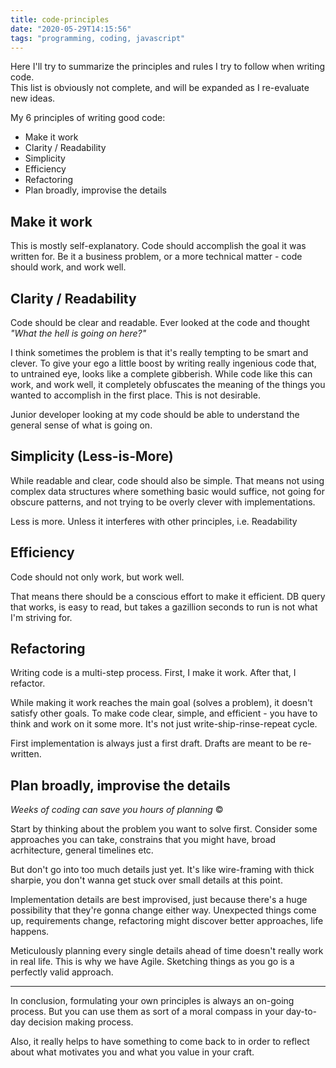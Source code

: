 ```yaml
---
title: code-principles
date: "2020-05-29T14:15:56"
tags: "programming, coding, javascript"
---
```


Here I'll try to summarize the principles and rules I try to follow when writing code.  
This list is obviously not complete, and will be expanded as I re-evaluate new ideas.  

My 6 principles of writing good code:
* Make it work
* Clarity / Readability
* Simplicity
* Efficiency
* Refactoring
* Plan broadly, improvise the details


## Make it work
This is mostly self-explanatory. Code should accomplish the goal it was written for.
Be it a business problem, or a more technical matter - code should work, and work well.

## Clarity / Readability
Code should be clear and readable. Ever looked at the code and thought _"What the hell is going on here?"_  

I think sometimes the problem is that it's really tempting to be smart and clever. To give your ego a little boost by writing really ingenious code that, to untrained eye, looks like a complete gibberish. While code like this can work, and work well, it completely obfuscates the meaning of the things you wanted to accomplish in the first place. This is not desirable.

Junior developer looking at my code should be able to understand the general sense of what is going on.

## Simplicity (Less-is-More)
While readable and clear, code should also be simple. That means not using complex data structures where something basic would suffice, not going for obscure patterns, and not trying to be overly clever with implementations.

Less is more. Unless it interferes with other principles, i.e. Readability

## Efficiency
Code should not only work, but work well.

That means there should be a conscious effort to make it efficient.
DB query that works, is easy to read, but takes a gazillion seconds to run is not what I'm striving for.

## Refactoring
Writing code is a multi-step process. First, I make it work. After that, I refactor.

While making it work reaches the main goal (solves a problem), it doesn't satisfy other goals.
To make code clear, simple, and efficient - you have to think and work on it some more. It's not just write-ship-rinse-repeat cycle.  

First implementation is always just a first draft. Drafts are meant to be re-written.

## Plan broadly, improvise the details
_Weeks of coding can save you hours of planning_ ©  

Start by thinking about the problem you want to solve first. Consider some approaches you can take, constrains that you might have, broad acrhitecture, general timelines etc.

But don't go into too much details just yet. It's like wire-framing with thick sharpie, you don't wanna get stuck over small details at this point.

Implementation details are best improvised, just because there's a huge possibility that they're gonna change either way.  Unexpected things come up, requirements change, refactoring might discover better approaches, life happens.

Meticulously planning every single details ahead of time doesn't really work in real life. This is why we have Agile. Sketching things as you go is a perfectly valid approach.
***

In conclusion, formulating your own principles is always an on-going process. But you can use them as sort of a moral compass in your day-to-day decision making process.

Also, it really helps to have something to come back to in order to reflect about what motivates you and what you value in your craft.
